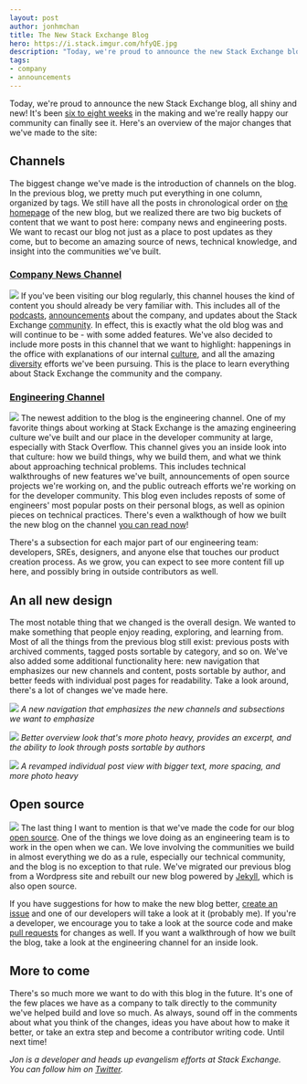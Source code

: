 ```yaml
---
layout: post
author: jonhmchan
title: The New Stack Exchange Blog
hero: https://i.stack.imgur.com/hfyQE.jpg
description: "Today, we're proud to announce the new Stack Exchange blog, all shiny and new! It's been six to eight weeks in the making and we're really happy to have you all see it. Get a run down of all the new changes we've made!"
tags:
- company
- announcements
---
```


Today, we're proud to announce the new Stack Exchange blog, all shiny and new! It's been [six to eight weeks](http://meta.stackexchange.com/a/19514/242868) in the making and we're really happy our community can finally see it. Here's an overview of the major changes that we've made to the site:

## Channels
The biggest change we've made is the introduction of channels on the blog. In the previous blog, we pretty much put everything in one column, organized by tags. We still have all the posts in chronological order on [the homepage](http://blog.stackexchange.com/) of the new blog, but we realized there are two big buckets of content that we want to post here: company news and engineering posts. We want to recast our blog not just as a place to post updates as they come, but to become an amazing source of news, technical knowledge, and insight into the communities we've built.

### [Company News Channel](http://blog.stackexchange.com/company)
![](https://i.stack.imgur.com/l5ilk.jpg)
If you've been visiting our blog regularly, this channel houses the kind of content you should already be very familiar with. This includes all of the [podcasts](http://blog.stackexchange.com/company/podcasts), [announcements](http://blog.stackexchange.com/company/announcements) about the company, and updates about the Stack Exchange [community](http://blog.stackexchange.com/company/community). In effect, this is exactly what the old blog was and will continue to be - with some added features. We've also decided to include more posts in this channel that we want to highlight: happenings in the office with explanations of our internal [culture](http://blog.stackexchange.com/company/community), and all the amazing [diversity](http://blog.stackexchange.com/company/diversity) efforts we've been pursuing. This is the place to learn everything about Stack Exchange the community and the company.

### [Engineering Channel](http://blog.stackexchange.com/engineering)
![](https://i.stack.imgur.com/XLXZY.jpg)
The newest addition to the blog is the engineering channel. One of my favorite things about working at Stack Exchange is the amazing engineering culture we've built and our place in the developer community at large, especially with Stack Overflow. This channel gives you an inside look into that culture: how we build things, why we build them, and what we think about approaching technical problems. This includes technical walkthroughs of new features we've built, announcements of open source projects we're working on, and the public outreach efforts we're working on for the developer community. This blog even includes reposts of some of engineers' most popular posts on their personal blogs, as well as opinion pieces on technical practices. There's even a walkthough of how we built the new blog on the channel [you can read now](http://blog.stackexchange.com/2015/07/how-we-built-our-blog/)!

There's a subsection for each major part of our engineering team: developers, SREs, designers, and anyone else that touches our product creation process. As we grow, you can expect to see more content fill up here, and possibly bring in outside contributors as well.

## An all new design
The most notable thing that we changed is the overall design. We wanted to make something that people enjoy reading, exploring, and learning from. Most of all the things from the previous blog still exist: previous posts with archived comments, tagged posts sortable by category, and so on. We've also added some additional functionality here: new navigation that emphasizes our new channels and content, posts sortable by author, and better feeds with individual post pages for readability. Take a look around, there's a lot of changes we've made here.


![](https://i.stack.imgur.com/jfB91.png)
*A new navigation that emphasizes the new channels and subsections we want to emphasize*


![](https://i.stack.imgur.com/fdA9K.png)
*Better overview look that's more photo heavy, provides an excerpt, and the ability to look through posts sortable by authors*


![](https://i.stack.imgur.com/gu34P.png)
*A revamped individual post view with bigger text, more spacing, and more photo heavy*


## Open source
![](https://i.stack.imgur.com/ggOC0.png)
The last thing I want to mention is that we've made the code for our blog [open source](https://github.com/StackExchange/blog). One of the things we love doing as an engineering team is to work in the open when we can. We love involving the communities we build in almost everything we do as a rule, especially our technical community, and the blog is no exception to that rule. We've migrated our previous blog from a Wordpress site and rebuilt our new blog powered by [Jekyll](http://jekyllrb.com/), which is also open source.

If you have suggestions for how to make the new blog better, [create an issue](https://github.com/StackExchange/blog/issues) and one of our developers will take a look at it (probably me). If you're a developer, we encourage you to take a look at the source code and make [pull requests](https://github.com/StackExchange/blog/pulls) for changes as well. If you want a walkthrough of how we built the blog, take a look at the engineering channel for an inside look.

## More to come
There's so much more we want to do with this blog in the future. It's one of the few places we have as a company to talk directly to the community we've helped build and love so much. As always, sound off in the comments about what you think of the changes, ideas you have about how to make it better, or take an extra step and become a contributor writing code. Until next time!

*Jon is a developer and heads up evangelism efforts at Stack Exchange. You can follow him on [Twitter](https://twitter.com/jonhmchan).*

